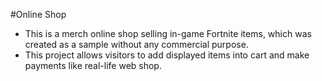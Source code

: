 #Online Shop 
* This is a merch online shop selling in-game Fortnite items, which was created as a sample without any commercial purpose.
* This project allows visitors to add displayed items into cart and make payments like real-life web shop.
